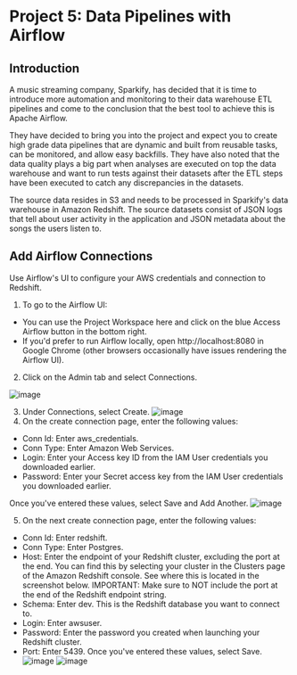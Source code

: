 # Project 5: Data Pipelines with Airflow


## Introduction

A music streaming company, Sparkify, has decided that it is time to introduce more automation and monitoring to their data warehouse ETL pipelines and come to the conclusion that the best tool to achieve this is Apache Airflow.

They have decided to bring you into the project and expect you to create high grade data pipelines that are dynamic and built from reusable tasks, can be monitored, and allow easy backfills. They have also noted that the data quality plays a big part when analyses are executed on top the data warehouse and want to run tests against their datasets after the ETL steps have been executed to catch any discrepancies in the datasets.

The source data resides in S3 and needs to be processed in Sparkify's data warehouse in Amazon Redshift. The source datasets consist of JSON logs that tell about user activity in the application and JSON metadata about the songs the users listen to.

## Add Airflow Connections
Use Airflow's UI to configure your AWS credentials and connection to Redshift.

1. To go to the Airflow UI:
- You can use the Project Workspace here and click on the blue Access Airflow button in the bottom right.
- If you'd prefer to run Airflow locally, open http://localhost:8080 in Google Chrome (other browsers occasionally have issues rendering the Airflow UI).

2. Click on the Admin tab and select Connections.

![image](https://github.com/weinanlee/data-pipelines-airflow-sparkify/blob/master/pics/admin-connections.png)

3. Under Connections, select Create.
![image](https://github.com/weinanlee/data-pipelines-airflow-sparkify/blob/master/pics/create-connection.png)
4. On the create connection page, enter the following values:

- Conn Id: Enter aws_credentials.
- Conn Type: Enter Amazon Web Services.
- Login: Enter your Access key ID from the IAM User credentials you downloaded earlier.
- Password: Enter your Secret access key from the IAM User credentials you downloaded earlier.

Once you've entered these values, select Save and Add Another.
![image](https://github.com/weinanlee/data-pipelines-airflow-sparkify/blob/master/pics/connection-aws-credentials.png)


5. On the next create connection page, enter the following values:

- Conn Id: Enter redshift.
- Conn Type: Enter Postgres.
- Host: Enter the endpoint of your Redshift cluster, excluding the port at the end. You can find this by selecting your cluster in the Clusters page of the Amazon Redshift console. See where this is located in the screenshot below. IMPORTANT: Make sure to NOT include the port at the end of the Redshift endpoint string.
- Schema: Enter dev. This is the Redshift database you want to connect to.
- Login: Enter awsuser.
- Password: Enter the password you created when launching your Redshift cluster.
- Port: Enter 5439.
Once you've entered these values, select Save.
![image](https://github.com/weinanlee/data-pipelines-airflow-sparkify/blob/master/pics/cluster-details.png)
![image](https://github.com/weinanlee/data-pipelines-airflow-sparkify/blob/master/pics/connection-redshift.png)

